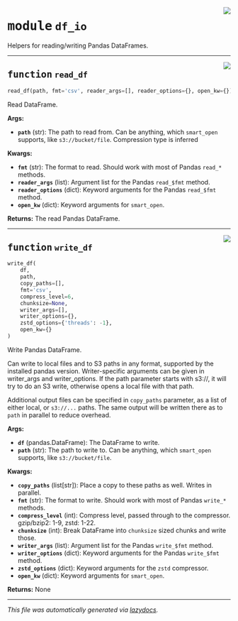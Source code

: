 <!-- markdownlint-disable -->

<a href="../df_io/__init__.py#L0"><img align="right" style="float:right;" src="https://img.shields.io/badge/-source-cccccc?style=flat-square"></a>

# <kbd>module</kbd> `df_io`
Helpers for reading/writing Pandas DataFrames. 


---

<a href="../df_io/__init__.py#L26"><img align="right" style="float:right;" src="https://img.shields.io/badge/-source-cccccc?style=flat-square"></a>

## <kbd>function</kbd> `read_df`

```python
read_df(path, fmt='csv', reader_args=[], reader_options={}, open_kw={})
```

Read DataFrame. 



**Args:**
 
 - <b>`path`</b> (str):  The path to read from. Can be anything, which `smart_open` supports, like `s3://bucket/file`.  Compression type is inferred  



**Kwargs:**
 
 - <b>`fmt`</b> (str):  The format to read. Should work with most of Pandas `read_*` methods. 
 - <b>`reader_args`</b> (list):  Argument list for the Pandas `read_$fmt` method. 
 - <b>`reader_options`</b> (dict):  Keyword arguments for the Pandas `read_$fmt` method. 
 - <b>`open_kw`</b> (dict):  Keyword arguments for `smart_open`. 

**Returns:**
 The read Pandas DataFrame. 


---

<a href="../df_io/__init__.py#L74"><img align="right" style="float:right;" src="https://img.shields.io/badge/-source-cccccc?style=flat-square"></a>

## <kbd>function</kbd> `write_df`

```python
write_df(
    df,
    path,
    copy_paths=[],
    fmt='csv',
    compress_level=6,
    chunksize=None,
    writer_args=[],
    writer_options={},
    zstd_options={'threads': -1},
    open_kw={}
)
```

Write Pandas DataFrame. 

Can write to local files and to S3 paths in any format, supported by the installed pandas version. Writer-specific arguments can be given in writer_args and writer_options. If the path parameter starts with s3://, it will try to do an S3 write, otherwise opens a local file with that path. 

Additional output files can be specified in `copy_paths` parameter, as a list of either local, or `s3://...` paths. The same output will be written there as to `path` in parallel to reduce overhead. 



**Args:**
 
 - <b>`df`</b> (pandas.DataFrame):  The DataFrame to write. 
 - <b>`path`</b> (str):  The path to write to. Can be anything, which `smart_open` supports, like `s3://bucket/file`. 



**Kwargs:**
 
 - <b>`copy_paths`</b> (list[str]):  Place a copy to these paths as well. Writes in parallel. 
 - <b>`fmt`</b> (str):  The format to write. Should work with most of Pandas `write_*` methods. 
 - <b>`compress_level`</b> (int):  Compress level, passed through to the compressor. gzip/bzip2: 1-9, zstd: 1-22. 
 - <b>`chunksize`</b> (int):  Break DataFrame into `chunksize` sized chunks and write those.  
 - <b>`writer_args`</b> (list):  Argument list for the Pandas `write_$fmt` method. 
 - <b>`writer_options`</b> (dict):  Keyword arguments for the Pandas `write_$fmt` method. 
 - <b>`zstd_options`</b> (dict):  Keyword arguments for the `zstd` compressor. 
 - <b>`open_kw`</b> (dict):  Keyword arguments for `smart_open`. 

**Returns:**
 None 




---

_This file was automatically generated via [lazydocs](https://github.com/ml-tooling/lazydocs)._
